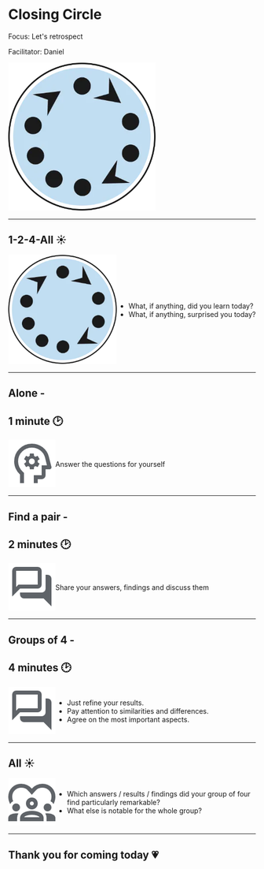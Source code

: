 # Closing Circle

Focus: Let's retrospect

Facilitator: Daniel

<!-- Closing Retro 17:00 17:30 -->

![images/124A-Rand.png](./images/124A-Rand.png)

---

## 1-2-4-All ☀️

<div style="display: flex; align-items: center; justify-content: flex-start;">
  <div style="flex: 1;" >
    <img src="./images/124A-Rand.png" />
  </div>
  <div style="text-align: left;">
    <ul>
        <li>What, if anything, did you learn today?</li>
        <li>What, if anything, surprised you today?</li>
    </ul>
  </div>
</div>

---

## Alone -

## 1 minute 🕑

<div style="display: flex; align-items: center; justify-content: center;">
  <div >
    <img src="./images/think.png" />
  </div>
  <div style="flex: 1; text-align: left;">
    Answer the questions for yourself
  </div>
</div>

---

## Find a pair -

## 2 minutes 🕑

<div style="display: flex; align-items: center; justify-content: center;">
  <div >
    <img src="./images/forum.png" />
  </div>
  <div style="flex: 1;">
    Share your answers, findings and discuss them
  </div>
</div>

---

## Groups of 4 -

## 4 minutes 🕑

<div style="display: flex; align-items: center; justify-content: center;">
  <div >
    <img src="./images/forum.png" />
  </div>
  <div style="flex: 1">
    <ul>
        <li>Just refine your results.</li>
        <li>Pay attention to similarities and differences.</li>
        <li>Agree on the most important aspects.</li>
    </ul>
  </div>
</div>

---

## All ☀️

<div style="display: flex; align-items: center; justify-content: center;">
  <div >
      <img src="./images/diversity.png" />
  </div>
  <div style="flex: 1;">
    <ul>
        <li>Which answers / results / findings did your group of four find particularly remarkable?</li>
        <li>What else is notable for the whole group?</li>
    </ul>
  </div>
</div>

---

## Thank you for coming today 💗
